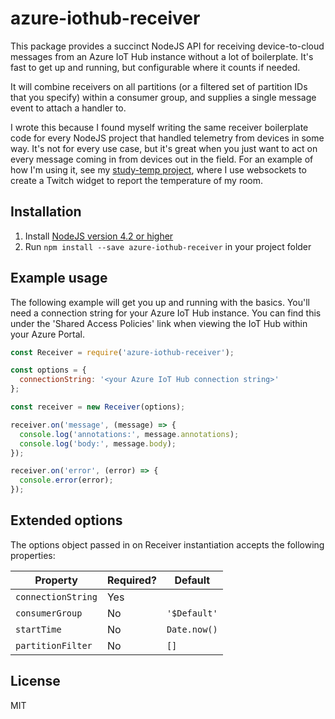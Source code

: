 # azure-iothub-receiver

This package provides a succinct NodeJS API for receiving device-to-cloud messages from an Azure IoT Hub instance without a lot of boilerplate. It's fast to get up and running, but configurable where it counts if needed.

It will combine receivers on all partitions (or a filtered set of partition IDs that you specify) within a consumer group, and supplies a single message event to attach a handler to.

I wrote this because I found myself writing the same receiver boilerplate code for every NodeJS project that handled telemetry from devices in some way. It's not for every use case, but it's great when you just want to act on every message coming in from devices out in the field. For an example of how I'm using it, see my [study-temp project](https://github.com/noopkat/study-temp), where I use websockets to create a Twitch widget to report the temperature of my room.

## Installation

1. Install [NodeJS version 4.2 or higher](http://nodejs.org)
2. Run `npm install --save azure-iothub-receiver` in your project folder


## Example usage

The following example will get you up and running with the basics. You'll need a connection string for your Azure IoT Hub instance. You can find this under the 'Shared Access Policies' link when viewing the IoT Hub within your Azure Portal.

```javascript
const Receiver = require('azure-iothub-receiver');

const options = {
  connectionString: '<your Azure IoT Hub connection string>' 
};

const receiver = new Receiver(options);

receiver.on('message', (message) => {
  console.log('annotations:', message.annotations);
  console.log('body:', message.body);
});

receiver.on('error', (error) => {
  console.error(error);
});

```

## Extended options

The options object passed in on Receiver instantiation accepts the following properties:

|Property            |Required?   |Default        |
|--------------------|------------|---------------|
|`connectionString`  |Yes         |               |
|`consumerGroup`     |No          | `'$Default'`  |
|`startTime`         |No          | `Date.now()`  |
|`partitionFilter`   |No          |`[]`           |

## License

MIT


